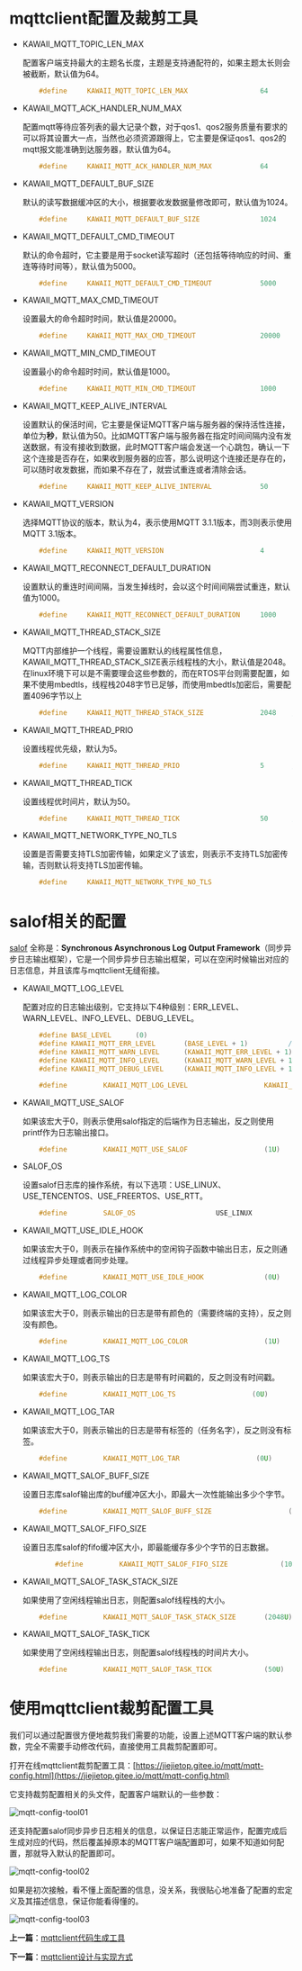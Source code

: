 
# mqttclient配置及裁剪工具

- KAWAII_MQTT_TOPIC_LEN_MAX

    配置客户端支持最大的主题名长度，主题是支持通配符的，如果主题太长则会被截断，默认值为64。

    ```c
        #define     KAWAII_MQTT_TOPIC_LEN_MAX                  64
    ```

- KAWAII_MQTT_ACK_HANDLER_NUM_MAX

    配置mqtt等待应答列表的最大记录个数，对于qos1、qos2服务质量有要求的可以将其设置大一点，当然也必须资源跟得上，它主要是保证qos1、qos2的mqtt报文能准确到达服务器，默认值为64。

    ```c
        #define     KAWAII_MQTT_ACK_HANDLER_NUM_MAX            64
    ```

- KAWAII_MQTT_DEFAULT_BUF_SIZE

    默认的读写数据缓冲区的大小，根据要收发数据量修改即可，默认值为1024。

    ```c
        #define     KAWAII_MQTT_DEFAULT_BUF_SIZE               1024
    ```

- KAWAII_MQTT_DEFAULT_CMD_TIMEOUT

    默认的命令超时，它主要是用于socket读写超时（还包括等待响应的时间、重连等待时间等），默认值为5000。

    ```c
        #define     KAWAII_MQTT_DEFAULT_CMD_TIMEOUT            5000
    ```

- KAWAII_MQTT_MAX_CMD_TIMEOUT

    设置最大的命令超时时间，默认值是20000。

    ```c
        #define     KAWAII_MQTT_MAX_CMD_TIMEOUT                20000
    ```

- KAWAII_MQTT_MIN_CMD_TIMEOUT

    设置最小的命令超时时间，默认值是1000。

    ```c
        #define     KAWAII_MQTT_MIN_CMD_TIMEOUT                1000
    ```

- KAWAII_MQTT_KEEP_ALIVE_INTERVAL

    设置默认的保活时间，它主要是保证MQTT客户端与服务器的保持活性连接，单位为**秒**，默认值为50。比如MQTT客户端与服务器在指定时间间隔内没有发送数据，有没有接收到数据，此时MQTT客户端会发送一个心跳包，确认一下这个连接是否存在，如果收到服务器的应答，那么说明这个连接还是存在的，可以随时收发数据，而如果不存在了，就尝试重连或者清除会话。

    ```c
        #define     KAWAII_MQTT_KEEP_ALIVE_INTERVAL            50         // unit: second
    ```

- KAWAII_MQTT_VERSION

    选择MQTT协议的版本，默认为4，表示使用MQTT 3.1.1版本，而3则表示使用MQTT 3.1版本。

    ```c
        #define     KAWAII_MQTT_VERSION                        4           // 4 is mqtt 3.1.1
    ```

- KAWAII_MQTT_RECONNECT_DEFAULT_DURATION

    设置默认的重连时间间隔，当发生掉线时，会以这个时间间隔尝试重连，默认值为1000。

    ```c
        #define     KAWAII_MQTT_RECONNECT_DEFAULT_DURATION     1000
    ```

- KAWAII_MQTT_THREAD_STACK_SIZE

    MQTT内部维护一个线程，需要设置默认的线程属性信息，KAWAII_MQTT_THREAD_STACK_SIZE表示线程栈的大小，默认值是2048。在linux环境下可以是不需要理会这些参数的，而在RTOS平台则需要配置，如果不使用mbedtls，线程栈2048字节已足够，而使用mbedtls加密后，需要配置4096字节以上

    ```c
        #define     KAWAII_MQTT_THREAD_STACK_SIZE              2048    // 线程栈
    ```

- KAWAII_MQTT_THREAD_PRIO

    设置线程优先级，默认为5。

    ```c
        #define     KAWAII_MQTT_THREAD_PRIO                    5       // 线程优先级
    ```

- KAWAII_MQTT_THREAD_TICK

    设置线程优时间片，默认为50。

    ```c
        #define     KAWAII_MQTT_THREAD_TICK                    50      // 线程时间片
    ```

- KAWAII_MQTT_NETWORK_TYPE_NO_TLS

    设置是否需要支持TLS加密传输，如果定义了该宏，则表示不支持TLS加密传输，否则默认将支持TLS加密传输。

    ```c
        #define     KAWAII_MQTT_NETWORK_TYPE_NO_TLS
    ```

# salof相关的配置

[salof](https://github.com/jiejieTop/salof) 全称是：**Synchronous Asynchronous Log Output Framework**（同步异步日志输出框架），它是一个同步异步日志输出框架，可以在空闲时候输出对应的日志信息，并且该库与mqttclient无缝衔接。

- KAWAII_MQTT_LOG_LEVEL
  
    配置对应的日志输出级别，它支持以下4种级别：ERR_LEVEL、WARN_LEVEL、INFO_LEVEL、DEBUG_LEVEL。

    ```c
        #define BASE_LEVEL      (0)
        #define KAWAII_MQTT_ERR_LEVEL       (BASE_LEVEL + 1)          /* 日志输出级别：错误级别（高优先级） */
        #define KAWAII_MQTT_WARN_LEVEL      (KAWAII_MQTT_ERR_LEVEL + 1)             /* 日志输出级别：警告级别（中优先级） */
        #define KAWAII_MQTT_INFO_LEVEL      (KAWAII_MQTT_WARN_LEVEL + 1)            /* 日志输出级别：信息级别（低优先级） */
        #define KAWAII_MQTT_DEBUG_LEVEL     (KAWAII_MQTT_INFO_LEVEL + 1)            /* 日志输出级别：调试级别（更低优先级） */

        #define         KAWAII_MQTT_LOG_LEVEL                   KAWAII_MQTT_WARN_LEVEL      /* 日志输出级别 */
    ```

- KAWAII_MQTT_USE_SALOF

    如果该宏大于0，则表示使用salof指定的后端作为日志输出，反之则使用printf作为日志输出接口。

    ```c
        #define         KAWAII_MQTT_USE_SALOF                   (1U)
    ```

- SALOF_OS

    设置salof日志库的操作系统，有以下选项：USE_LINUX、USE_TENCENTOS、USE_FREERTOS、USE_RTT。

    ```c
        #define         SALOF_OS                    USE_LINUX
    ```

- KAWAII_MQTT_USE_IDLE_HOOK

    如果该宏大于0，则表示在操作系统中的空闲钩子函数中输出日志，反之则通过线程异步处理或者同步处理。

    ```c
        #define         KAWAII_MQTT_USE_IDLE_HOOK               (0U)
    ```

- KAWAII_MQTT_LOG_COLOR

    如果该宏大于0，则表示输出的日志是带有颜色的（需要终端的支持），反之则没有颜色。

    ```c
        #define         KAWAII_MQTT_LOG_COLOR                   (1U)
    ```

- KAWAII_MQTT_LOG_TS

    如果该宏大于0，则表示输出的日志是带有时间戳的，反之则没有时间戳。

    ```c
        #define         KAWAII_MQTT_LOG_TS                   (0U)
    ```

- KAWAII_MQTT_LOG_TAR

    如果该宏大于0，则表示输出的日志是带有标签的（任务名字），反之则没有标签。

    ```c
        #define         KAWAII_MQTT_LOG_TAR                   (0U)
    ```

- KAWAII_MQTT_SALOF_BUFF_SIZE

    设置日志库salof输出库的buf缓冲区大小，即最大一次性能输出多少个字节。

    ```c
        #define         KAWAII_MQTT_SALOF_BUFF_SIZE                   (512U)
    ```

- KAWAII_MQTT_SALOF_FIFO_SIZE

    设置日志库salof的fifo缓冲区大小，即最能缓存多少个字节的日志数据。

    ```c
            #define         KAWAII_MQTT_SALOF_FIFO_SIZE             (1024*4U)
    ```

- KAWAII_MQTT_SALOF_TASK_STACK_SIZE

    如果使用了空闲线程输出日志，则配置salof线程栈的大小。

    ```c
        #define         KAWAII_MQTT_SALOF_TASK_STACK_SIZE       (2048U)
    ```

- KAWAII_MQTT_SALOF_TASK_TICK

    如果使用了空闲线程输出日志，则配置salof线程栈的时间片大小。

    ```c
        #define         KAWAII_MQTT_SALOF_TASK_TICK             (50U)
    ```

# 使用mqttclient裁剪配置工具

我们可以通过配置很方便地裁剪我们需要的功能，设置上述MQTT客户端的默认参数，完全不需要手动修改代码，直接使用工具裁剪配置即可。

打开在线mqttclient裁剪配置工具：[https://jiejietop.gitee.io/mqtt/mqtt-config.html](https://jiejietop.gitee.io/mqtt/mqtt-config.html)

它支持裁剪配置相关的头文件，配置客户端默认的一些参数：

![mqtt-config-tool01](http://qiniu.jiejie01.top/mqtt-config-tool01.png)

还支持配置salof同步异步日志相关的信息，以保证日志能正常运作，配置完成后生成对应的代码，然后覆盖掉原本的MQTT客户端配置即可，如果不知道如何配置，那就导入默认的配置即可。

![mqtt-config-tool02](http://qiniu.jiejie01.top/mqtt-config-tool02.png)

如果是初次接触，看不懂上面配置的信息，没关系，我很贴心地准备了配置的宏定义及其描述信息，保证你能看得懂的。

![mqtt-config-tool03](http://qiniu.jiejie01.top/mqtt-config-tool03.png)


**上一篇**：[mqttclient代码生成工具](./mqtt-tool.md)

**下一篇**：[mqttclient设计与实现方式](./mqtt-design.md)
